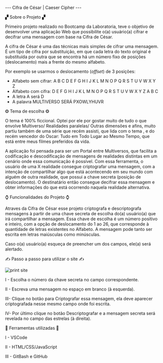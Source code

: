  --- Cifra de César | Caeser Cipher ---

 ▞ Sobre o Projeto ▞

Primeiro projeto realizado no Bootcamp da Laboratoria, teve o objetivo de desenvolver uma aplicação Web que possibilite o(a) usuário(a) cifrar e decifrar uma mensagem com base na Cifra de César.

A cifra de César é uma das técnicas mais simples de cifrar uma mensagem. É um
tipo de cifra por substituição, em que cada letra do texto original é
substituída por outra que se encontra há um número fixo de posições
(deslocamento) mais a frente do mesmo alfabeto.

Por exemplo se usarmos o deslocamento (_offset_) de 3 posições:

* Alfabeto sem cifrar: A B C D E F G H I J K L M N O P Q R S T U V W X Y Z
* Alfabeto com cifra:  D E F G H I J K L M N O P Q R S T U V W X Y Z A B C
* A letra A será D
* A palavra MULTIVERSO SERÁ PXOWLYHUVR

❂ Tema de escolha ❂

O tema é 100% ficcional. Optei por ele por gostar muito de tudo o que envolve Multiverso/ Realidades paralelas/ Outras dimensões e afins, muito partiu também de uma série que recém assisti, que lida com o tema , e do recém vencedor do Oscar: Tudo em Todo Lugar ao Mesmo Tempo, que está entre meus filmes preferidos da vida. 

A aplicação foi pensada para ser um Portal entre Multiversos, que facilita a codificação e descodificação de mensagens de realidades distintas em um cenário onde essa comunicação é possível. Com essa ferramenta, o usuário de uma X realidade consegue criptografar uma mensagem, com a intenção de compartilhar algo que está acontecendo em seu mundo com alguém de outra realidade, que possui a chave secreta (posição de deslocamento). O destinatário então consegue decifrar essa mensagem e obter informações do que está ocorrendo naquela realidade alternativa. 

⌚ Funcionalidades do Projeto ⌚

Atraves da Cifra de César esse projeto criptografa e descriptografa mensagens à partir de uma chave secreta de escolha do(a) usuário(a) que irá compartilhar a mensagem. Essa chave de escolha é um número positivo e inteiro, com a opção de deslocamento do 1 ao 26, que corresponde à quantidade de letras existentes no Alfabeto. A mensagem pode tanto ser escrita em letras maiúsculas como minúsculas.

Caso o(a) usuário(a) esqueça de preencher um dos campos, ele(a) será alertado.

✍ Passo a passo para utilizar o site ✍


![print site](https://user-images.githubusercontent.com/128406723/235735799-88c2d545-01d7-4e4a-a218-b7c2fa6240e7.png)

I - Escolha o número da chave secreta no campo correspondente.

II - Escreva uma mensagem no espaço em branco (à esquerda).	

III- Clique no botão para Criptografar essa mensagem, ela deve aparecer criptografada nesse mesmo campo onde foi escrita.	

IV- Por último clique no botão Descriptografar e a mensagem secreta será revelada no campo das estrelas (à direita).	

🧠 Ferramentas utilizadas 🧠

I - VSCode

II - HTML/CSS/JavaScript

III - GitBash e GitHub
